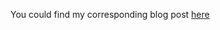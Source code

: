 You could find my corresponding blog post [here](https://maex.me/tech/2016/11/14/you-might-not-need-scripty.html)
